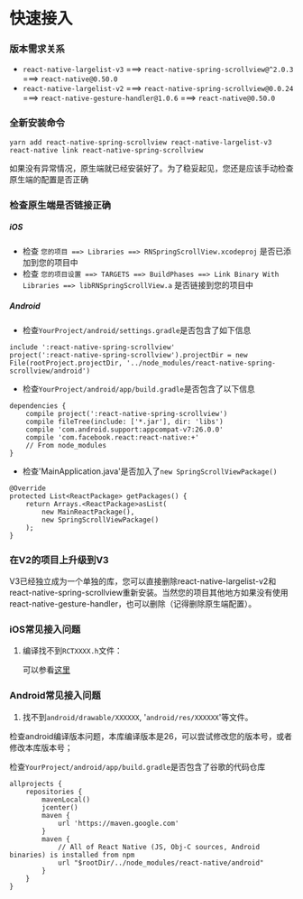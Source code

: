 # 快速接入

### 版本需求关系

* `react-native-largelist-v3` ===> `react-native-spring-scrollview@^2.0.3` ===> `react-native@0.50.0`
* `react-native-largelist-v2` ===> `react-native-spring-scrollview@0.0.24` ===> `react-native-gesture-handler@1.0.6` ===> `react-native@0.50.0`

### 全新安装命令
```
yarn add react-native-spring-scrollview react-native-largelist-v3
react-native link react-native-spring-scrollview
```

如果没有异常情况，原生端就已经安装好了。为了稳妥起见，您还是应该手动检查原生端的配置是否正确

### 检查原生端是否链接正确

##### iOS
* 检查 `您的项目 ==> Libraries ==> RNSpringScrollView.xcodeproj` 是否已添加到您的项目中
* 检查 `您的项目设置 ==> TARGETS ==> BuildPhases ==> Link Binary With Libraries ==> libRNSpringScrollView.a`
是否链接到您的项目中

##### Android
* 检查`YourProject/android/settings.gradle`是否包含了如下信息
```
include ':react-native-spring-scrollview'
project(':react-native-spring-scrollview').projectDir = new File(rootProject.projectDir, '../node_modules/react-native-spring-scrollview/android')
```

* 检查`YourProject/android/app/build.gradle`是否包含了以下信息
```
dependencies {
    compile project(':react-native-spring-scrollview')
    compile fileTree(include: ['*.jar'], dir: 'libs')
    compile 'com.android.support:appcompat-v7:26.0.0'
    compile 'com.facebook.react:react-native:+'
    // From node_modules
}
```

* 检查'MainApplication.java'是否加入了`new SpringScrollViewPackage()`
```
@Override
protected List<ReactPackage> getPackages() {
    return Arrays.<ReactPackage>asList(
        new MainReactPackage(),
        new SpringScrollViewPackage()
    );
}
```

### 在V2的项目上升级到V3

V3已经独立成为一个单独的库，您可以直接删除react-native-largelist-v2和react-native-spring-scrollview重新安装。当然您的项目其他地方如果没有使用react-native-gesture-handler，也可以删除（记得删除原生端配置）。

### iOS常见接入问题
1. 编译找不到`RCTXXXX.h`文件：

   可以参看[这里](https://github.com/facebook/react-native/issues/22000#issuecomment-438201084)

### Android常见接入问题

1. 找不到`android/drawable/XXXXXX`, '`android/res/XXXXXX`'等文件。

检查android编译版本问题，本库编译版本是26，可以尝试修改您的版本号，或者修改本库版本号；

检查`YourProject/android/app/build.gradle`是否包含了谷歌的代码仓库
```
allprojects {
    repositories {
        mavenLocal()
        jcenter()
        maven {
            url 'https://maven.google.com'
        }
        maven {
            // All of React Native (JS, Obj-C sources, Android binaries) is installed from npm
            url "$rootDir/../node_modules/react-native/android"
        }
    }
}
```
